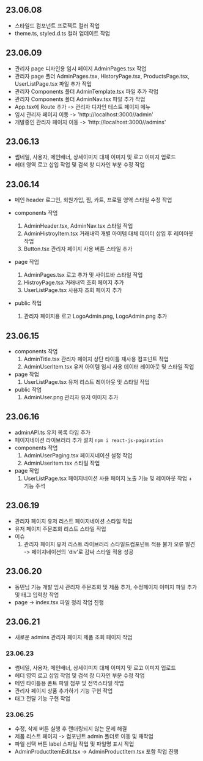 ## 23.06.08
- 스타일드 컴포넌트 프로젝트 컬러 작업
- theme.ts, styled.d.ts 컬러 업데이트 작업

## 23.06.09
- 관리자 page 디자인용 임시 페이지 AdminPages.tsx 작업
- 관리자 page 폴더 AdminPages.tsx, HistoryPage.tsx, ProductsPage.tsx, UserListPage.tsx 파일 추가 작업
- 관리자 Components 폴더 AdminTemplate.tsx 파일 추가 작업
- 관리자 Components 폴더 AdminNav.tsx 파일 추가 작업
- App.tsx에 Route 추가 -> 관리자 디자인 테스트 페이지 메뉴
- 임시 관리자 페이지 이동 -> 'http://localhost:3000//admin'
- 개발중인 관리자 페이지 이동 -> 'http://localhost:3000//admins'

## 23.06.13
- 썸네일, 사용자, 메인배너, 상세이미지 대체 이미지 및 로고 이미지 업로드
- 헤더 영역 로고 삽입 작업 및 검색 창 디자인 부분 수정 작업

## 23.06.14
- 메인 header 로그인, 회원가입, 찜, 카트, 프로필 영역 스타일 수정 작업
- components 작업
  1. AdminHeader.tsx, AdminNav.tsx 스타일 작업
  2. AdminHistroyItem.tsx 거래내역 개별 아이템 대체 데이터 삽입 후 레이아웃 작업
  3. Button.tsx 관리자 페이지 사용 버튼 스타일 추가
- page 작업
  1. AdminPages.tsx 로고 추가 및 사이드바 스타일 작업
  2. HistroyPage.tsx 거래내역 조회 페이지 추가
  3. UserListPage.tsx 사용자 조회 페이지 추가

- public 작업
  1. 관리자 페이지용 로고 LogoAdmin.png, LogoAdmin.png 추가

## 23.06.15
- components 작업
  1. AdminTitle.tsx 관리자 페이지 상단 타이틀 재사용 컴포넌트 작업
  2. AdminUserItem.tsx 유저 아이템 임시 사용 데이터 레이아웃 및 스타일 작업
- page 작업
  1. UserListPage.tsx 유저 리스트 레이아웃 및 스타일 작업
- public 작업
  1. AdminUser.png 관리자 유저 이미지 추가

## 23.06.16
- adminAPI.ts 유저 목록 타입 추가
- 페이지네이션 라이브러리 추가 설치 `npm i react-js-pagination`
- components 작업
  1. AdminUserPaging.tsx 페이지네이션 설정 작업
  2. AdminUserItem.tsx 스타일 작업
- page 작업
  1. UserListPage.tsx 페이지네이션 사용 페이지 노출 기능 및 레이아웃 작업 + 기능 주석

## 23.06.19
- 관리자 페이지 유저 리스트 페이지네이션 스타일 작업
- 유저 페이지 주문조회 리스트 스타일 작업
- 이슈
  1. 관리자 페이지 유저 리스트 라이브러리 스타일드컴포넌트 적용 불가 오류 발견 -> 페이지네이션의 'div'로 감싸 스타일 적용 성공

## 23.06.20
- 동민님 기능 개발 임시 관리자 주문조회 및 제품 추가, 수정페이지 이미지 파일 추가 및 태그 입력창 작업
- page -> index.tsx 파일 정리 작업 진행

## 23.06.21
- 새로운 admins 관리자 페이지 제품 조회 페이지 작업

### 23.06.23
- 썸네일, 사용자, 메인배너, 상세이미지 대체 이미지 및 로고 이미지 업로드
- 헤더 영역 로고 삽입 작업 및 검색 창 디자인 부분 수정 작업
- 메인 타이틀용 폰트 파일 첨부 및 전역스타일 작업
- 관리자 페이지 상품 추가하기 기능 구현 작업
- 태그 전달 기능 구현 작업

### 23.06.25
- 수정, 삭제 버튼 실행 후 랜더링되지 않는 문제 해결
- 제품 리스트 페이지 -> 컴포넌트 admin 폴더로 이동 및 재작업
- 파일 선택 버튼 label 스파일 작업 및 파일명 표시 작업
- AdminProductItemEdit.tsx -> AdminProductItem.tsx 포함 작업 진행

